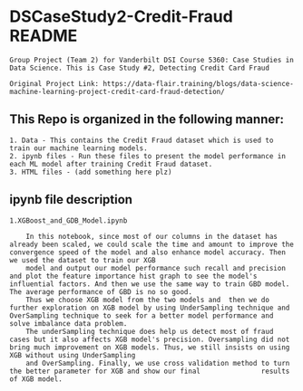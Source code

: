 # DSCaseStudy2-Credit-Fraud README
    Group Project (Team 2) for Vanderbilt DSI Course 5360: Case Studies in Data Science. This is Case Study #2, Detecting Credit Card Fraud

    Original Project Link: https://data-flair.training/blogs/data-science-machine-learning-project-credit-card-fraud-detection/

## This Repo is organized in the following manner: 
    1. Data - This contains the Credit Fraud dataset which is used to train our machine learning models.
    2. ipynb files - Run these files to present the model performance in each ML model after training Credit Fraud dataset.
    3. HTML files - (add something here plz)

## ipynb file description


    1.XGBoost_and_GDB_Model.ipynb
    
        In this notebook, since most of our columns in the dataset has already been scaled, we could scale the time and amount to improve the convergence speed of the model and also enhance model accuracy. Then we used the dataset to train our XGB 
        model and output our model performance such recall and precision and plot the feature importance hist graph to see the model's influential factors. And then we use the same way to train GBD model. The average performance of GBD is no so good. 
        Thus we choose XGB model from the two models and  then we do further exploration on XGB model by using UnderSampling technique and OverSampling technique to seek for a better model performance and solve imbalance data problem. 
        The underSampling technique does help us detect most of fraud cases but it also affects XGB model's precision. Oversampling did not bring much improvement on XGB models. Thus, we still insists on using XGB without using UnderSampling 
        and OverSampling. Finally, we use cross validation method to turn the better parameter for XGB and show our final               results of XGB model.
        

